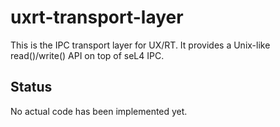 # uxrt-transport-layer

This is the IPC transport layer for UX/RT. It provides a Unix-like read()/write() API on top of seL4 IPC.

## Status

No actual code has been implemented yet.
